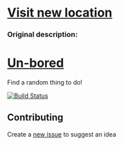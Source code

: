 # [Visit new location](https://helpr.js/un-bored)

### Original description:

# [Un-bored](https://ub.onyxcode.space)
Find a random thing to do!

[![Build Status](https://travis-ci.com/ONXLive/Un-bored.svg?branch=master)](https://travis-ci.com/ONXLive/Un-bored)

## Contributing
Create a [new issue](https://github.com/ONXLive/Un-bored/issues/new/choose) to suggest an idea
